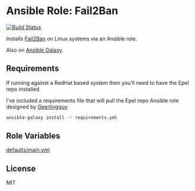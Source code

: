 # Ansible Role: Fail2Ban

[![Build Status](https://travis-ci.org/hwwilliams/ansible-role-fail2ban.svg?branch=master)](https://travis-ci.org/hwwilliams/ansible-role-fail2ban)

Installs [Fail2Ban](https://www.fail2ban.org/) on Linux systems via an Ansible role.

Also on [Ansible Galaxy](https://galaxy.ansible.com/hwwilliams/fail2ban).

## Requirements

If running against a RedHat based system then you'll need to have the Epel repo installed.

I've included a requirements file that will pull the Epel repo Ansible role designed by [Geerlingguy](https://github.com/geerlingguy/ansible-role-repo-epel).

```bash
ansible-galaxy install -r requirements.yml
```

## Role Variables

[defaults/main.yml](defaults/main.yml)

## License

MIT
